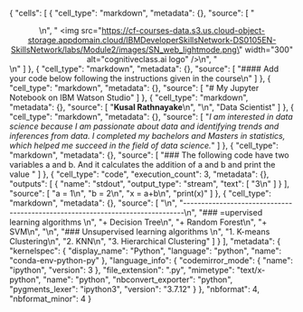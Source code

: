 {
 "cells": [
  {
   "cell_type": "markdown",
   "metadata": {},
   "source": [
    "<center>\n",
    "    <img src=\"https://cf-courses-data.s3.us.cloud-object-storage.appdomain.cloud/IBMDeveloperSkillsNetwork-DS0105EN-SkillsNetwork/labs/Module2/images/SN_web_lightmode.png\" width=\"300\" alt=\"cognitiveclass.ai logo\"  />\n",
    "</center>\n"
   ]
  },
  {
   "cell_type": "markdown",
   "metadata": {},
   "source": [
    "#### Add your code below following the instructions given in the course\n"
   ]
  },
  {
   "cell_type": "markdown",
   "metadata": {},
   "source": [
    "# My Jupyter Notebook on IBM Watson Studio"
   ]
  },
  {
   "cell_type": "markdown",
   "metadata": {},
   "source": [
    "**Kusal Rathnayake**\n",
    "\n",
    "Data Scientist"
   ]
  },
  {
   "cell_type": "markdown",
   "metadata": {},
   "source": [
    "*I am interested in data science because I am passionate about data and identifying trends and inferences from data. I completed my bachelors and Masters in statistics, which helped me succeed in the field of data science.*"
   ]
  },
  {
   "cell_type": "markdown",
   "metadata": {},
   "source": [
    "### The following code have two variables a and b. And it calculates the addition of a and b and print the value "
   ]
  },
  {
   "cell_type": "code",
   "execution_count": 3,
   "metadata": {},
   "outputs": [
    {
     "name": "stdout",
     "output_type": "stream",
     "text": [
      "3\n"
     ]
    }
   ],
   "source": [
    "a = 1\n",
    "b = 2\n",
    "x = a+b\n",
    "print(x)"
   ]
  },
  {
   "cell_type": "markdown",
   "metadata": {},
   "source": [
    "\n",
    "------------------------------------------------------------------------------\n",
    "### =upervised learning algorithms \n",
    "+ Decision Tree\n",
    "+ Random Forest\n",
    "+ SVM\n",
    "\n",
    "### Unsupervised learning algorithms \n",
    "1. K-means Clustering\n",
    "2. KNN\n",
    "3. Hierarchical Clustering"
   ]
  }
 ],
 "metadata": {
  "kernelspec": {
   "display_name": "Python",
   "language": "python",
   "name": "conda-env-python-py"
  },
  "language_info": {
   "codemirror_mode": {
    "name": "ipython",
    "version": 3
   },
   "file_extension": ".py",
   "mimetype": "text/x-python",
   "name": "python",
   "nbconvert_exporter": "python",
   "pygments_lexer": "ipython3",
   "version": "3.7.12"
  }
 },
 "nbformat": 4,
 "nbformat_minor": 4
}
